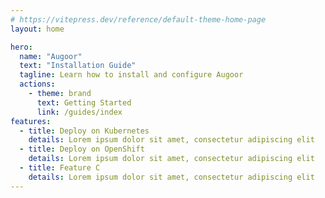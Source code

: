```yaml
---
# https://vitepress.dev/reference/default-theme-home-page
layout: home

hero:
  name: "Augoor"
  text: "Installation Guide"
  tagline: Learn how to install and configure Augoor
  actions:
    - theme: brand
      text: Getting Started
      link: /guides/index
features:
  - title: Deploy on Kubernetes
    details: Lorem ipsum dolor sit amet, consectetur adipiscing elit
  - title: Deploy on OpenShift
    details: Lorem ipsum dolor sit amet, consectetur adipiscing elit
  - title: Feature C
    details: Lorem ipsum dolor sit amet, consectetur adipiscing elit
---
```


